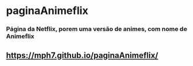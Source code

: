 # paginaAnimeflix
### Página da Netflix, porem uma versão de animes, com nome de Animeflix
## https://mph7.github.io/paginaAnimeflix/
